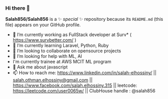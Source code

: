 ### Hi there 👋

**Salah856/Salah856** is a ✨ _special_ ✨ repository because its `README.md` (this file) appears on your GitHub profile.


- 🔭 I’m currently working as FullStack developer at Surv* ( https://www.survbetter.com/ )
- 🌱 I’m currently learning Laravel, Python, Ruby
- 👯 I’m looking to collaborate on opensource projects
- 🤔 I’m looking for help with ML, AI
- I'm currently trainee at AWS MCIT ML program
- 💬 Ask me about javascript
- 📫 How to reach me: https://www.linkedin.com/in/salah-elhossiny/ 
|| salah.othman.elhossiny@gmail.com 
|| https://www.facebook.com/salah.elhossiny.315 
|| leetcode: https://leetcode.com/user0065w/
|| ClubHouse handle : @salah856 
